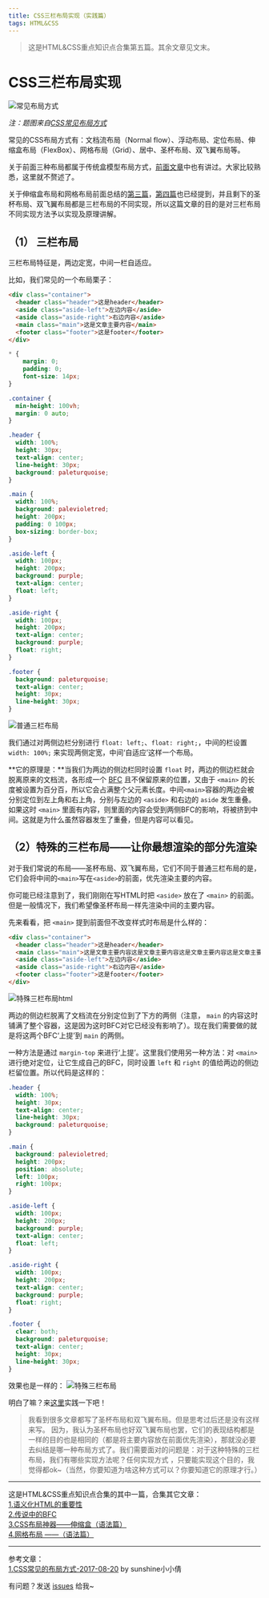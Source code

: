 ```yaml
---
title: CSS三栏布局实现（实践篇）
tags: HTML&CSS
---
```


> 这是HTML&CSS重点知识点合集第五篇。其余文章见文末。

# CSS三栏布局实现

![常见布局方式](/images/frontend/wayOfLayout.png)

*注：题图来自[CSS常见布局方式](https://juejin.im/post/599970f4518825243a78b9d5)*

常见的CSS布局方式有：文档流布局（Normal flow）、浮动布局、定位布局、伸缩盒布局（FlexBox）、网格布局（Grid）、居中、圣杯布局、双飞翼布局等。

关于前面三种布局都属于传统盒模型布局方式，[前面文章](https://syt-honey.github.io/2020/02/19/%E4%BC%B8%E7%BC%A9%E7%9B%92/)中也有讲过。大家比较熟悉，这里就不赘述了。

关于伸缩盒布局和网格布局前面总结的[第三篇](https://syt-honey.github.io/2020/02/19/%E4%BC%B8%E7%BC%A9%E7%9B%92/)，[第四篇](https://syt-honey.github.io/2020/02/21/%E7%BD%91%E6%A0%BC%E5%B8%83%E5%B1%80/)也已经提到，并且剩下的圣杯布局、双飞翼布局都是三栏布局的不同实现，所以这篇文章的目的是对三栏布局不同实现方法予以实现及原理讲解。

## （1） 三栏布局

三栏布局特征是，两边定宽，中间一栏自适应。

比如，我们常见的一个布局栗子：
```html
<div class="container">
  <header class="header">这是header</header>
  <aside class="aside-left">左边内容</aside>
  <aside class="aside-right">右边内容</aside>
  <main class="main">这是文章主要内容</main>
  <footer class="footer">这是footer</footer>
</div>
```
```css
* {
    margin: 0;
    padding: 0;
    font-size: 14px;
}

.container {
  min-height: 100vh;
  margin: 0 auto;
}

.header {
  width: 100%;
  height: 30px;
  text-align: center;
  line-height: 30px;
  background: paleturquoise;
}

.main {
  width: 100%;
  background: palevioletred;
  height: 200px;
  padding: 0 100px;
  box-sizing: border-box;
}

.aside-left {
  width: 100px;
  height: 200px;
  background: purple;
  text-align: center;
  float: left;
}

.aside-right {
  width: 100px;
  height: 200px;
  text-align: center;
  background: purple;
  float: right;
}

.footer {
  background: paleturquoise;
  text-align: center;
  height: 30px;
  line-height: 30px;
}
```
![普通三栏布局](/images/frontend/threeListsLayout1.png)

我们通过对两侧边栏分别进行 `float: left;`、`float: right;`，中间的栏设置 `width: 100%;` 来实现两侧定宽，中间‘自适应’这样一个布局。

**它的原理是：**当我们为两边的侧边栏同时设置 `float` 时，两边的侧边栏就会脱离原来的文档流，各形成一个 [BFC](https://juejin.im/post/5e4bdc9df265da5734023968) 且不保留原来的位置，又由于 `<main>` 的长度被设置为百分百，所以它会占满整个父元素长度。中间`<main>`容器的两边会被分别定位到左上角和右上角，分别与左边的 `<aside>` 和右边的 `aside` 发生重叠。如果这时 `<main>` 里面有内容，则里面的内容会受到两侧BFC的影响，将被挤到中间。这就是为什么虽然容器发生了重叠，但是内容可以看见。

## （2）特殊的三栏布局——让你最想渲染的部分先渲染

对于我们常说的布局——圣杯布局、双飞翼布局，它们不同于普通三栏布局的是，它们会将中间的`<main>`写在`<aside>`的前面，优先渲染主要的内容。

你可能已经注意到了，我们刚刚在写HTML时把 `<aside>` 放在了 `<main>` 的前面。但是一般情况下，我们希望像圣杯布局一样先渲染中间的主要内容。

先来看看，把 `<main>` 提到前面但不改变样式时布局是什么样的：
```html
<div class="container">
  <header class="header">这是header</header>
  <main class="main">这是文章主要内容这是文章主要内容这是文章主要内容这是文章主要内容这是文章主要内容这是文章主要内容这是文章主要内容这是文章主要内容这是文章主要内容这是文章主要内容</main>
  <aside class="aside-left">左边内容</aside>
  <aside class="aside-right">右边内容</aside>
  <footer class="footer">这是footer</footer>
</div>
```
![特殊三栏布局html](/images/frontend/threeListsLayout2.png)

两边的侧边栏脱离了文档流在分别定位到了下方的两侧（注意， `main` 的内容这时铺满了整个容器，这是因为这时BFC对它已经没有影响了）。现在我们需要做的就是将这两个BFC‘上提’到 `main` 的两侧。

一种方法是通过 `margin-top` 来进行‘上提’。这里我们使用另一种方法：对 `<main>` 进行绝对定位，让它生成自己的BFC，同时设置 `left` 和 `right` 的值给两边的侧边栏留位置。所以代码是这样的：

```css
.header {
  width: 100%;
  height: 30px;
  text-align: center;
  line-height: 30px;
  background: paleturquoise;
}

.main {
  background: palevioletred;
  height: 200px;
  position: absolute;
  left: 100px;
  right: 100px;
}

.aside-left {
  width: 100px;
  height: 200px;
  background: purple;
  text-align: center;
  float: left;
}

.aside-right {
  width: 100px;
  height: 200px;
  text-align: center;
  background: purple;
  float: right;
}

.footer {
  clear: both;
  background: paleturquoise;
  text-align: center;
  height: 30px;
  line-height: 30px;
}
```
效果也是一样的：
![特殊三栏布局](/images/frontend/threeListsLayout1.png)

明白了嘛？来[这里](https://codepen.io/syt-honey/pen/yqPvGv?__cf_chl_jschl_tk__=cbcccdf885dcb23526614bba32f369db8b2a9c2d-1583199551-0-AQH1c4Zo2KfcfiM0Itw3xKC_4aR4mFl8tnVB_FMuG7DwjCBTLd0Vy4nukrXE4UPWXLJW3HMzGhXnq04vVSZCxXvJAqrjR-DYrxSAp8kA04P3xZo-yutpn_lAzrpD01WE4nH1A6onxo_tTSlg2LsfJTfvfeqflzMb2I0sbC-nri8CbR0tBqj7Axe8grifpLJVYIujuOz8yZ4RXCvQ2aNF0kyeYIMF1QrAKVsYH3FoVIoXo_fsCeROwA0FooP50v_HIZCr1riG3RvH6hOm1rpLC_K_z5EkBMgqaegZ7DWv7ekTfJT5BTrS02CcTUidXl5oSJjwDT094dqtYsjKs4_BlccRHaFB9EbNIA9P38OFnXDB)实践一下吧！

> 我看到很多文章都写了圣杯布局和双飞翼布局。但是思考过后还是没有这样来写。
> 因为，我认为圣杯布局也好双飞翼布局也罢，它们的表现结构都是一样的目的也是相同的（都是将主要内容放在前面优先渲染），那就没必要去纠结是哪一种布局方式了。我们需要面对的问题是：对于这种特殊的三栏布局，我们有哪些实现方法呢？任何实现方式 ，只要能实现这个目的，我觉得都ok~（当然，你要知道为啥这种方式可以？你要知道它的原理才行。）


---
这是HTML&CSS重点知识点合集的其中一篇，合集其它文章：  
[1.语义化HTML的重要性](https://syt-honey.github.io/2020/02/11/%E8%AF%AD%E4%B9%89%E5%8C%96HTML%E7%9A%84%E9%87%8D%E8%A6%81%E6%80%A7/)  
[2.传说中的BFC](https://syt-honey.github.io/2020/02/18/%E4%BC%A0%E8%AF%B4%E4%B8%AD%E7%9A%84BFC/#more)  
[3.CSS布局神器——伸缩盒（语法篇）](https://syt-honey.github.io/2020/02/19/%E4%BC%B8%E7%BC%A9%E7%9B%92%EF%BC%88%E8%AF%AD%E6%B3%95%E7%AF%87%EF%BC%89/)  
[4.网格布局 ——（语法篇）](https://syt-honey.github.io/2020/02/21/%E7%BD%91%E6%A0%BC%E5%B8%83%E5%B1%80/#more)  

---
参考文章：  
[1.CSS常见的布局方式-2017-08-20](https://juejin.im/post/599970f4518825243a78b9d5) by sunshine小小倩   

有问题？发送 [issues](https://syt-honey.github.io/about/) 给我~
